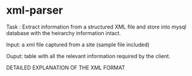 # xml-parser
Task : Extract information from a structured XML file and store into mysql database with the heirarchy information intact.

Input: a xml file captured from a site (sample file included)

Ouput: table with all the relevant information required by the client.

DETAILED EXPLANATION OF THE XML FORMAT

<template>
  |
  |----<sections>
  		|
  		|----<section>
  			  |
  			  |----<menu1>
  			  		|
  			  		|----<m1_item>
  			  		|		|
  			  		|		|----<label>
  			  		|		|----<macro>
  			  		|		|----<menu2>
  			  		|		     |
  			  		|		     |----<m2_item>
  			  		|		     	   |
  			  		|		     	   |----<label>
  			  		|		     	   |----<text>
  			  		|
  			  		|----<m1_item>
  			  			  |
  			  			  |-----<...

* Each XML file is a template in the application.
* The <template> tag in the XML has an attribute, title:"name_of_the_template".
* The processing starts under template tag >> sections tag >> section tag
* The <section> has an attribute, key:"component", where the component determines its immediate parent.
	Example: The templates under subjective has key:"subjective"
			 The templates under objective has key:"exam-name" where each template is associated with exam-name template (many-one relation).
* The hierarchy in the menus is represented as <menu1> -- level 1, <menu2> -- level 2, and so on.
* There are two functionalities incorporated in the templates,
	* Selection of the menu-item depending on the type of selection
	* Generation of strings corresponding to the selection in grammatically (close to) correct syntax.
* Each <menu1>, <menu2> etc has only one attribute, seltype:"stype" where stype can be 
	* 'multiple'			--this selectiontype enables selection of multiple menu-items
	* 'single'				--this selectiontype enables selection of only one menu-item.
* Each <m1_item>, <m2_item> etc has an attribute, childtype:"ctype" where ctype can be
	* 'menu2' or 'menu3'	--this childtype indicates the existence of submenu according to the hierarchy( menu1 << menu2 << menu3)
	* 'none'				--this childtype indicates checkbox input.
	* 'yn' 					--this childtype indicates Yes/No input(buttons).
	* 'picker'				--this childtype indicates presence of <picker> in that item
* The <picker> has an attribute, pickertype="ptype" where ptype can be
	* 'alpha'				--this pickertype accepts short text containing alphanumeric or symbols,
	* 'number'				--this pickertype accepts only number input(keypad),
	* 'date'				--this pickertype accepts only calender input(calender picker).
* The value under <label> in each menu-item is the text displayed in the UI menu.
* The value under <macro> and <text> is the string used in sentence creation upon completion of selection.
* If the <text> is missing under a menu-item, then by default the value from <label> is used for sentence generation
* Few symbols used under <text> and <macro>,
	* {cr}					--carriage return, during generation of string.
	* {xxx}					--placeholder for the corresponding text generated lower down the hierarchy of the menu.




Usage: ruby XMLparser.rb sample.xml
